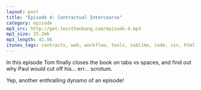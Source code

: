 ```yaml
---
layout: post
title: "Episode 4: Contractual Intercourse"
category: episode
mp3_src: http://get.lessthanbang.com/episode-4.mp3
mp3_size: 25.2mb
mp3_length: 41.56
itunes_tags: contracts, web, workflow, tools, sublime, code, css, html
---
```


In this episode Tom finally closes the book on tabs vs spaces, and find out why Paul would cut off his&hellip; err&hellip; scrotum.

Yep, another enthralling dynamo of an episode!